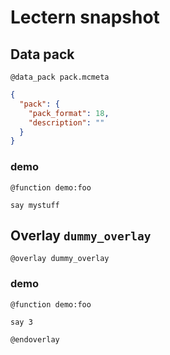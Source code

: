 # Lectern snapshot

## Data pack

`@data_pack pack.mcmeta`

```json
{
  "pack": {
    "pack_format": 18,
    "description": ""
  }
}
```

### demo

`@function demo:foo`

```mcfunction
say mystuff
```

## Overlay `dummy_overlay`

`@overlay dummy_overlay`

### demo

`@function demo:foo`

```mcfunction
say 3
```

`@endoverlay`
